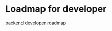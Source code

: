 # Loadmap for developer

[backend](https://d2.naver.com/news/3435170)
[developer roadmap](https://github.com/kamranahmedse/developer-roadmap)
